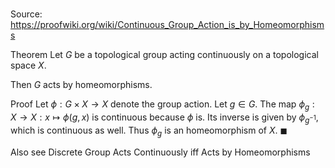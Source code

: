 # 

Source: https://proofwiki.org/wiki/Continuous_Group_Action_is_by_Homeomorphisms

Theorem
Let $G$ be a topological group acting continuously on a topological space $X$.

Then $G$ acts by homeomorphisms.


Proof
Let $\phi:G\times X\to X$ denote the group action.
Let $g\in G$.
The map $\phi_g : X \to X : x\mapsto \phi(g,x)$ is continuous because $\phi$ is.
Its inverse is given by $\phi_{g^{-1}}$, which is continuous as well.
Thus $\phi_g$ is an homeomorphism of $X$.
$\blacksquare$


Also see
Discrete Group Acts Continuously iff Acts by Homeomorphisms




